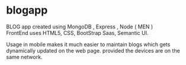 # blogapp
BLOG app created using MongoDB , Express , Node ( MEN )  
FrontEnd uses HTML5, CSS, BootStrap Saas, Semantic UI.

Usage in mobile makes it much easier to maintain blogs which gets dynamically updated on the web page.
provided the devices are on the same network.
